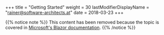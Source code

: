 +++
title = "Getting Started"
weight = 30
lastModifierDisplayName = "rainer@software-architects.at"
date = 2018-03-23
+++

{{% notice note %}}
This content has been removed because the topic is covered in [Microsoft's Blazor documentation](https://docs.microsoft.com/en-us/aspnet/core/blazor/get-started).
{{% /notice %}}
